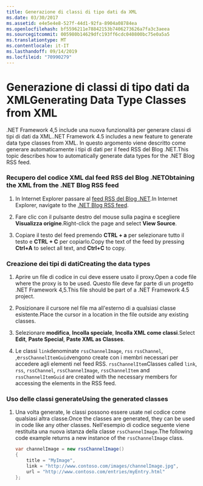 ```yaml
---
title: Generazione di classi di tipo dati da XML
ms.date: 03/30/2017
ms.assetid: e4e5e4e8-527f-44d1-92fa-8904a08784ea
ms.openlocfilehash: bf5596211e78842153b7406273626a7fa3c3aeea
ms.sourcegitcommit: 005980b14629dfc193ff6cdc040800bc75e0a5a5
ms.translationtype: MT
ms.contentlocale: it-IT
ms.lasthandoff: 09/14/2019
ms.locfileid: "70990279"
---
```

# <a name="generating-data-type-classes-from-xml"></a><span data-ttu-id="79601-102">Generazione di classi di tipo dati da XML</span><span class="sxs-lookup"><span data-stu-id="79601-102">Generating Data Type Classes from XML</span></span>
<span data-ttu-id="79601-103">.NET Framework 4,5 include una nuova funzionalità per generare classi di tipi di dati da XML.</span><span class="sxs-lookup"><span data-stu-id="79601-103">.NET Framework 4.5 includes a new feature to generate data type classes from XML.</span></span> <span data-ttu-id="79601-104">In questo argomento viene descritto come generare automaticamente i tipi di dati per il feed RSS del Blog .NET.</span><span class="sxs-lookup"><span data-stu-id="79601-104">This topic describes how to automatically generate data types for the .NET Blog RSS feed.</span></span>  
  
### <a name="obtaining-the-xml-from-the-net-blog-rss-feed"></a><span data-ttu-id="79601-105">Recupero del codice XML dal feed RSS del Blog .NET</span><span class="sxs-lookup"><span data-stu-id="79601-105">Obtaining the XML from the .NET Blog RSS feed</span></span>  
  
1. <span data-ttu-id="79601-106">In Internet Explorer passare al [feed RSS del Blog .NET](https://devblogs.microsoft.com/dotnet/feed/).</span><span class="sxs-lookup"><span data-stu-id="79601-106">In Internet Explorer, navigate to the [.NET Blog RSS feed](https://devblogs.microsoft.com/dotnet/feed/).</span></span>  
  
2. <span data-ttu-id="79601-107">Fare clic con il pulsante destro del mouse sulla pagina e scegliere **Visualizza origine**.</span><span class="sxs-lookup"><span data-stu-id="79601-107">Right-click the page and select **View Source**.</span></span>  
  
3. <span data-ttu-id="79601-108">Copiare il testo del feed premendo **CTRL + a** per selezionare tutto il testo e **CTRL + C** per copiarlo.</span><span class="sxs-lookup"><span data-stu-id="79601-108">Copy the text of the feed by pressing **Ctrl+A** to select all text, and **Ctrl+C** to copy.</span></span>  
  
### <a name="creating-the-data-types"></a><span data-ttu-id="79601-109">Creazione dei tipi di dati</span><span class="sxs-lookup"><span data-stu-id="79601-109">Creating the data types</span></span>  
  
1. <span data-ttu-id="79601-110">Aprire un file di codice in cui deve essere usato il proxy.</span><span class="sxs-lookup"><span data-stu-id="79601-110">Open a code file where the proxy is to be used.</span></span> <span data-ttu-id="79601-111">Questo file deve far parte di un progetto .NET Framework 4,5.</span><span class="sxs-lookup"><span data-stu-id="79601-111">This file should be part of a .NET Framework 4.5 project.</span></span>  
  
2. <span data-ttu-id="79601-112">Posizionare il cursore nel file ma all'esterno di a qualsiasi classe esistente.</span><span class="sxs-lookup"><span data-stu-id="79601-112">Place the cursor in a location in the file outside any existing classes.</span></span>  
  
3. <span data-ttu-id="79601-113">Selezionare **modifica**, **Incolla speciale**, **Incolla XML come classi**.</span><span class="sxs-lookup"><span data-stu-id="79601-113">Select **Edit**, **Paste Special**, **Paste XML as Classes**.</span></span>  
  
4. <span data-ttu-id="79601-114">Le classi `link`denominate `rssChannelImage`, `rss` `rssChannel`, ,e`rssChannelItemGuid`vengono create con i membri necessari per accedere agli elementi nel feed RSS. `rssChannelItem`</span><span class="sxs-lookup"><span data-stu-id="79601-114">Classes called `link`, `rss`, `rssChannel`, `rssChannelImage`, `rssChannelItem` and `rssChannelItemGuid` are created with the necessary members for accessing the elements in the RSS feed.</span></span>  
  
### <a name="using-the-generated-classes"></a><span data-ttu-id="79601-115">Uso delle classi generate</span><span class="sxs-lookup"><span data-stu-id="79601-115">Using the generated classes</span></span>  
  
1. <span data-ttu-id="79601-116">Una volta generate, le classi possono essere usate nel codice come qualsiasi altra classe.</span><span class="sxs-lookup"><span data-stu-id="79601-116">Once the classes are generated, they can be used in code like any other classes.</span></span> <span data-ttu-id="79601-117">Nell'esempio di codice seguente viene restituita una nuova istanza della classe `rssChannelImage`.</span><span class="sxs-lookup"><span data-stu-id="79601-117">The following code example returns a new instance of the `rssChannelImage` class.</span></span>  
  
    ```csharp  
    var channelImage = new rssChannelImage()   
    {   
        title = "MyImage",   
        link = "http://www.contoso.com/images/channelImage.jpg",   
        url = "http://www.contoso.com/entries/myEntry.html"   
    };  
    ```
